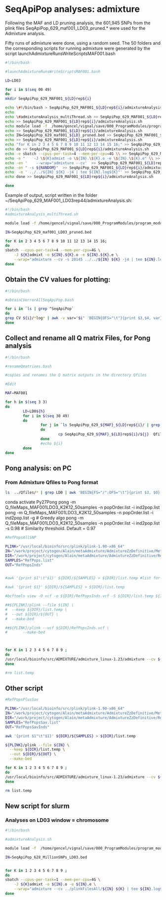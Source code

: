 # SeqApiPop analyses: admixture


Following the MAF and LD pruning analysis, the 601,945 SNPs from the plink files SeqApiPop_629_maf001_LD03_pruned.* were used for the Admixture analysis.

Fifty runs of admixture were done, using a random seed. The 50 folders and the corresponding scripts for running admixture were generated by the script launchAdmixtureRunsWriteScriptsMAF001.bash

```bash
#!/bin/bash

#launchAdmixtureRunsWriteScriptsMAF001.bash

LD=LD03

for i in $(seq 00 49)
do
mkdir SeqApiPop_629_MAF001_${LD}rep${i}

echo \#!/bin/bash > SeqApiPop_629_MAF001_${LD}rep${i}/admixtureAnalysis.sh
echo
echo \#admixtureAnalysis_multiThread.sh >> SeqApiPop_629_MAF001_${LD}rep${i}/admixtureAnalysis.sh
echo >> SeqApiPop_629_MAF001_${LD}rep${i}/admixtureAnalysis.sh
echo module load -f  /home/gencel/vignal/save/000_ProgramModules/program_module  >> SeqApiPop_629_MAF001_${LD}rep${i}/admixtureAnalysis.sh
echo >> SeqApiPop_629_MAF001_${LD}rep${i}/admixtureAnalysis.sh
echo IN=SeqApiPop_629_maf001_${LD}_pruned.bed >> SeqApiPop_629_MAF001_${LD}rep${i}/admixtureAnalysis.sh
echo >> SeqApiPop_629_MAF001_${LD}rep${i}/admixtureAnalysis.sh
echo "for K in 2 3 4 5 6 7 8 9 10 11 12 13 14 15 16;" >> SeqApiPop_629_MAF001_${LD}rep${i}/admixtureAnalysis.sh
echo do >> SeqApiPop_629_MAF001_${LD}rep${i}/admixtureAnalysis.sh
echo -e sbatch --cpus-per-task=4 --mem-per-cpu=4G \\ >> SeqApiPop_629_MAF001_${LD}rep${i}/admixtureAnalysis.sh
echo -e "    -J \${K}admixt -o \${IN}.\${K}.o -e \${IN}.\${K}.e" \\ >> SeqApiPop_629_MAF001_${LD}rep${i}/admixtureAnalysis.sh
echo -en '    --wrap="admixture --cv'  >> SeqApiPop_629_MAF001_${LD}rep${i}/admixtureAnalysis.sh
echo -en " -s ${RANDOM}"  >> SeqApiPop_629_MAF001_${LD}rep${i}/admixtureAnalysis.sh
echo  -e ' ../../${IN} ${K} -j4 | tee ${IN}.log${K}"' >> SeqApiPop_629_MAF001_${LD}rep${i}/admixtureAnalysis.sh
echo done >> SeqApiPop_629_MAF001_${LD}rep${i}/admixtureAnalysis.sh

done
```

Example of output, script written in the folder ~/SeqApiPop_629_MAF001_LD03rep44/admixtureAnalysis.sh:

```bash
#!/bin/bash
#admixtureAnalysis_multiThread.sh

module load -f /home/gencel/vignal/save/000_ProgramModules/program_module

IN=SeqApiPop_629_maf001_LD03_pruned.bed

for K in 2 3 4 5 6 7 8 9 10 11 12 13 14 15 16;
do
sbatch --cpus-per-task=4 --mem-per-cpu=4G \
    -J ${K}admixt -o ${IN}.${K}.o -e ${IN}.${K}.e \
    --wrap="admixture --cv -s 20145 ../../${IN} ${K} -j4 | tee ${IN}.log${K}"
done
```

## Obtain the CV values for plotting:

```bash
#!/bin/bash

#obtainCVerrorAllSeqApiPop.bash

for i in `ls | grep ^SeqApiPop`
do
grep CV ${i}/*log* | awk -v var="$i" 'BEGIN{OFS="\t"}{print $3,$4, var}' | sed 's/(K=//' | sed 's/)://' | awk 'BEGIN{FS="_";OFS="\t"}{print $1,$4,$3}' | awk 'BEGIN{OFS="\t"}{print $1,$2,$4,$5}'
done
```

## Collect and rename all Q matrix Files, for Pong analysis

```bash
#!/bin/bash

#renameQmatrixes.bash

#copies and renames the Q matrix outputs in the directory Qfiles

#Edit

MAF=MAF001

for h in $(seq 3 3)
do
        LD=LD0${h}
        for i in $(seq 30 49)
        do
                for j in `ls SeqApiPop_629_${MAF}_${LD}rep${i}/ | grep Q$`
                do
                        cp SeqApiPop_629_${MAF}_${LD}rep${i}/${j}  Qfiles/${j%.*}.r${i}.Q
                done
                #echo ${i}
        done
done
```

## Pong analysis: on PC

### From Admixture Qfiles to Pong format

```bash
ls  ../Qfiles/* | grep LD0 | awk 'BEGIN{FS="/";OFS="\t"}{print $3, $0}' | awk 'BEGIN{FS=".";OFS="\t"}{print $1"_"$2"_"$3"_"$4, $2, ".."$6"."$7"."$8"."$9}' | awk 'BEGIN{OFS="\t"}{print $1,$2,$3}'
```


conda activate Py27Pong
pong -m Q_fileMaps_MAF001LDO3_K2K12_50samples -n popOrder.list -i ind2pop.list
pong -m Q_fileMaps_MAF001LDO3_K2K12_50samples -n popOrder.list -i ind2pop.list -g # Greedy algo
pong -m Q_fileMaps_MAF001LDO3_K2K12_50samples -n popOrder.list -i ind2pop.list -s 0.98 # Similarity threshold. Default = 0.97








```bash
#RefPopsAllSNP

PLINK="/usr/local/bioinfo/src/plink/plink-1.90-x86_64"
IN="/work/project/cytogen/Alain/metaAdmixture/AdmixtureZzDefinitive/MetaGenotypes_snps_OK_NoPL_NoIndel_620_qc2"
DIR="/work/project/cytogen/Alain/metaAdmixture/AdmixtureZzDefinitive/RefPopsAllSNP"
SAMPLES="RefPops.list"
OUT="RefPopsInds"


#awk '{print $1"\t"$1}' ${DIR}/${SAMPLES} > ${DIR}/list.temp #list for plink --keep (couldn't get it to work)

#awk '{print $1}' ${DIR}/${SAMPLES} > ${DIR}/list.temp

#bcftools view -O vcf -o ${DIR}/RefPopsInds.vcf -S ${DIR}/list.temp ${IN}.vcf

##${PLINK}/plink --file ${IN} \
#  --keep ${DIR}/list.temp \
#  --out ${DIR}/${OUT} \
#  --make-bed

##${PLINK}/plink --vcf ${DIR}/RefPopsInds.vcf \
#       --make-bed



for K in 1 2 3 4 5 6 7 8 9 ;
do
/usr/local/bioinfo/src/ADMIXTURE/admixture_linux-1.23/admixture --cv ${DIR}/${OUT}.bed ${K} | tee log${K}.out
done

#rm list.temp
```

## Other script
```bash
#RefPopsPlusSav

PLINK="/usr/local/bioinfo/src/plink/plink-1.90-x86_64"
IN="/work/project/cytogen/Alain/metaAdmixture/AdmixtureZzDefinitive/MetaGenotypes_snps_OK_NoPL_NoIndel_619_qc2_1KLD01"
DIR="/work/project/cytogen/Alain/metaAdmixture/AdmixtureZzDefinitive/RefPopsPlusSav"
SAMPLES="RefPopsSav.list"
OUT="RefPopsSavInds"

awk '{print $1"\t"$1}' ${DIR}/${SAMPLES} > ${DIR}/list.temp

${PLINK}/plink --file ${IN} \
  --keep ${DIR}/list.temp \
  --out ${DIR}/${OUT} \
  --make-bed

for K in 1 2 3 4 5 6 7 8 9 ;
do
/usr/local/bioinfo/src/ADMIXTURE/admixture_linux-1.23/admixture --cv ${DIR}/${OUT}.bed ${K} | tee log${K}.out
done

rm list.temp
```


## New script for slurm

### Analyses on LD03 window = chromosome

```bash
#!/bin/bash

#admixtureAnalysis.sh

module load -f  /home/gencel/vignal/save/000_ProgramModules/program_module

IN=SeqApiPop_628_MillionSNPs_LD03.bed


for K in 1 2 3 4 5 6 7 8 9 ;
do
sbatch --cpus-per-task=1 --mem-per-cpu=4G \
    -J ${K}admixt -o ${IN}.o -e ${IN}.e \
    --wrap="admixture --cv ../plinkFilesAll/${IN} ${K} | tee ${IN}.log${K}"
done
```
